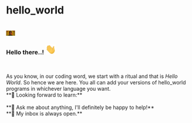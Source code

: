 # hello_world

<br>
<img align="center" alt="Parampara Pratishtha Anushasan" width="24px" src="https://github.com/Sh0urjya/hello_world//blob/main/main.png" />
<br>
<h3> Hello there..! <img src="https://github.com/Sh0urjya/hello_world/blob/main/Hi.gif" width="29px"> </h3>
<br>
<p> As you know, in our coding word, we start with a ritual and that is <i>Hello World</i>. So hence we are here. You all can add your versions of hello_world programs in whichever language you want.
<br>
**🌱 Looking forward to learn:** <br>
<br>
**💬 Ask me about anything, I'll definitely be happy to help!** <br>
**💬 My inbox is always open.**
<br>

